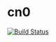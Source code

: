 # cn0
[![Build Status](https://travis-ci.org/Nightw0rk/cn0.svg?branch=with_google_analystic)](https://travis-ci.org/Nightw0rk/cn0)
